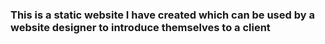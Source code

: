 ### This is a static website  I have created which can be used by a website designer to introduce themselves to a client 
